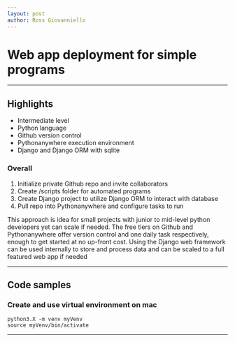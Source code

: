 ```yaml
---
layout: post
author: Ross Giovanniello
---
```


# Web app deployment for simple programs
___

## Highlights

- Intermediate level
- Python language
- Github version control
- Pythonanywhere execution environment
- Django and Django ORM with sqlite

### Overall

1. Initialize private Github repo and invite collaborators
2. Create /scripts folder for automated programs
3. Create Django project to utilize Django ORM to interact with database
4. Pull repo into Pythonanywhere and configure tasks to run

This approach is idea for small projects with junior to mid-level python developers yet can scale if needed.  The free tiers on Github and Pythonanywhere offer version control and one daily task respectively, enough to get started at no up-front cost.  Using the Django web framework can be used internally to store and process data and can be scaled to a full featured web app if needed
___

## Code samples

### Create and use virtual environment on mac
```
python3.X -m venv myVenv
source myVenv/bin/activate
```
___
